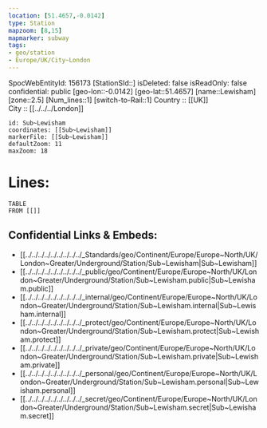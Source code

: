```yaml
---
location: [51.4657,-0.0142] 
type: Station 
mapzoom: [8,15] 
mapmarker: subway 
tags:
- geo/station
- Europe/UK/City~London
---
```

SpocWebEntityId: 156173
[StationSId::] 
isDeleted: false
isReadOnly: false
confidential: public
[geo-lon::-0.0142] 
[geo-lat::51.4657] 
[name::Lewisham] 
[zone::2.5] 
[Num_lines::1] 
[switch-to-Rail::1] 
Country :: [[UK]]  
City :: [[../../../London]]  


```leaflet
id: Sub~Lewisham
coordinates: [[Sub~Lewisham]] 
markerFile: [[Sub~Lewisham]] 
defaultZoom: 11 
maxZoom: 18
```


# Lines: 
```dataview
TABLE 
FROM [[]] 
```

## Confidential Links & Embeds: 
- [[../../../../../../../../../_Standards/geo/Continent/Europe/Europe~North/UK/London~Greater/Underground/Station/Sub~Lewisham|Sub~Lewisham]] 
- [[../../../../../../../../../_public/geo/Continent/Europe/Europe~North/UK/London~Greater/Underground/Station/Sub~Lewisham.public|Sub~Lewisham.public]] 
- [[../../../../../../../../../_internal/geo/Continent/Europe/Europe~North/UK/London~Greater/Underground/Station/Sub~Lewisham.internal|Sub~Lewisham.internal]] 
- [[../../../../../../../../../_protect/geo/Continent/Europe/Europe~North/UK/London~Greater/Underground/Station/Sub~Lewisham.protect|Sub~Lewisham.protect]] 
- [[../../../../../../../../../_private/geo/Continent/Europe/Europe~North/UK/London~Greater/Underground/Station/Sub~Lewisham.private|Sub~Lewisham.private]] 
- [[../../../../../../../../../_personal/geo/Continent/Europe/Europe~North/UK/London~Greater/Underground/Station/Sub~Lewisham.personal|Sub~Lewisham.personal]] 
- [[../../../../../../../../../_secret/geo/Continent/Europe/Europe~North/UK/London~Greater/Underground/Station/Sub~Lewisham.secret|Sub~Lewisham.secret]] 
